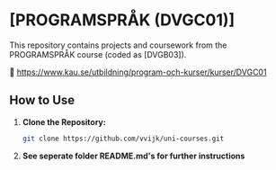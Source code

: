 
# [PROGRAMSPRÅK (DVGC01)]

This repository contains projects and coursework from the PROGRAMSPRÅK course (coded as [DVGB03]).

:link: https://www.kau.se/utbildning/program-och-kurser/kurser/DVGC01

## How to Use

1. **Clone the Repository:**
   ```bash
   git clone https://github.com/vvijk/uni-courses.git

2. **See seperate folder README.md's for further instructions**
